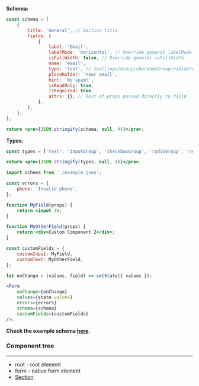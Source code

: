 **Schema:**

```jsx
const schema = [
    {
        title: 'General', // Section title
        fields: [
            {
                label: 'Email',
                labelMode: 'horizontal', // Override general labelMode
                isFullWidth: false, // Override general isFullWidth
                name: 'email',
                type: 'text', // text|inputGroup|checkboxGroup|radioGroup|select|slider
                placeholder: 'Your email',
                hint: 'No spam!',
                isReadOnly: true,
                isRequired: true,
                attrs: {}, // Rest of props passed directly to field
            },
        ],
    },
];

return <pre>{JSON.stringify(schema, null, 4)}</pre>;
```

**Types:**

```jsx
const types = ['text', 'inputGroup', 'checkboxGroup', 'radioGroup', 'select', 'slider'];

return <pre>{JSON.stringify(types, null, 4)}</pre>;
```

```jsx
import schema from './example.json';

const errors = {
    phone: 'Invalid phone',
};

function MyField(props) {
    return <input />;
}

function MyOtherField(props) {
    return <div>Custom Component 2</div>;
}

const customFields = {
    customInput: MyField,
    customText: MyOtherField,
};

let onChange = (values, field) => setState({ values });

<Form
    onChange={onChange}
    values={state.values}
    errors={errors}
    schema={schema}
    customFields={customFields}
/>;
```

**Check the example schema <a href="https://raw.githubusercontent.com/ForceManager/hoi-poi-ui/master/src/components/forms/Form/example.json" target="_blank">here</a>.**

### Component tree

---

-   root - root element
-   form - native form element
-   [Section](#/Forms?id=Section)
